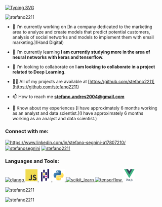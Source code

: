 [![Typing SVG](https://readme-typing-svg.herokuapp.com?font=Fira+Code&pause=1000&width=435&lines=Hi+%F0%9F%91%8B%2C+I'm+Stefano+Segnini)](https://git.io/typing-svg)

<p align="left"> <img src="https://komarev.com/ghpvc/?username=stefano2211&label=Profile%20views&color=0e75b6&style=flat" alt="stefano2211" /> </p>

- 🔭 I’m currently working on [In a company dedicated to the marketing area to analyze and create models that predict potential customers, analysis of social networks and models to implement them with email marketing.](Hand Digital)

- 🌱 I’m currently learning **I am currently studying more in the area of neural networks with keras and tenserflow.**

- 👯 I’m looking to collaborate on **I am looking to collaborate in a project related to Deep Learning.**

- 👨‍💻 All of my projects are available at [https://github.com/stefano2211](https://github.com/stefano2211)

- 📫 How to reach me **stefano.andres2004@gmail.com**

- 📄 Know about my experiences [I have approximately 6 months working as an analyst and data scientist.](I have approximately 6 months working as an analyst and data scientist.)

<h3 align="left">Connect with me:</h3>
<p align="left">
<a href="https://linkedin.com/in/https://www.linkedin.com/in/stefano-segnini-a17807210/" target="blank"><img align="center" src="https://raw.githubusercontent.com/rahuldkjain/github-profile-readme-generator/master/src/images/icons/Social/linked-in-alt.svg" alt="https://www.linkedin.com/in/stefano-segnini-a17807210/" height="30" width="40" /></a>
<a href="https://kaggle.com/stefanosegnini" target="blank"><img align="center" src="https://raw.githubusercontent.com/rahuldkjain/github-profile-readme-generator/master/src/images/icons/Social/kaggle.svg" alt="stefanosegnini" height="30" width="40" /></a>
<a href="https://instagram.com/stefano2211" target="blank"><img align="center" src="https://raw.githubusercontent.com/rahuldkjain/github-profile-readme-generator/master/src/images/icons/Social/instagram.svg" alt="stefano2211" height="30" width="40" /></a>
</p>

<h3 align="left">Languages and Tools:</h3>
<p align="left"> <a href="https://www.djangoproject.com/" target="_blank" rel="noreferrer"> <img src="https://cdn.worldvectorlogo.com/logos/django.svg" alt="django" width="40" height="40"/> </a> <a href="https://developer.mozilla.org/en-US/docs/Web/JavaScript" target="_blank" rel="noreferrer"> <img src="https://raw.githubusercontent.com/devicons/devicon/master/icons/javascript/javascript-original.svg" alt="javascript" width="40" height="40"/> </a> <a href="https://pandas.pydata.org/" target="_blank" rel="noreferrer"> <img src="https://raw.githubusercontent.com/devicons/devicon/2ae2a900d2f041da66e950e4d48052658d850630/icons/pandas/pandas-original.svg" alt="pandas" width="40" height="40"/> </a> <a href="https://www.python.org" target="_blank" rel="noreferrer"> <img src="https://raw.githubusercontent.com/devicons/devicon/master/icons/python/python-original.svg" alt="python" width="40" height="40"/> </a>  </a> <a href="https://scikit-learn.org/" target="_blank" rel="noreferrer"> <img src="https://upload.wikimedia.org/wikipedia/commons/0/05/Scikit_learn_logo_small.svg" alt="scikit_learn" width="40" height="40"/> </a> <a href="https://www.tensorflow.org" target="_blank" rel="noreferrer"> <img src="https://www.vectorlogo.zone/logos/tensorflow/tensorflow-icon.svg" alt="tensorflow" width="40" height="40"/> </a> <a href="https://vuejs.org/" target="_blank" rel="noreferrer"> <img src="https://raw.githubusercontent.com/devicons/devicon/master/icons/vuejs/vuejs-original-wordmark.svg" alt="vuejs" width="40" height="40"/> </a> </p>

<p><img align="center" src="https://github-readme-stats.vercel.app/api/top-langs?username=stefano2211&show_icons=true&locale=en&layout=compact" alt="stefano2211" /></p>

<p><img align="center" src="https://github-readme-streak-stats.herokuapp.com/?user=stefano2211&" alt="stefano2211" /></p>

 
